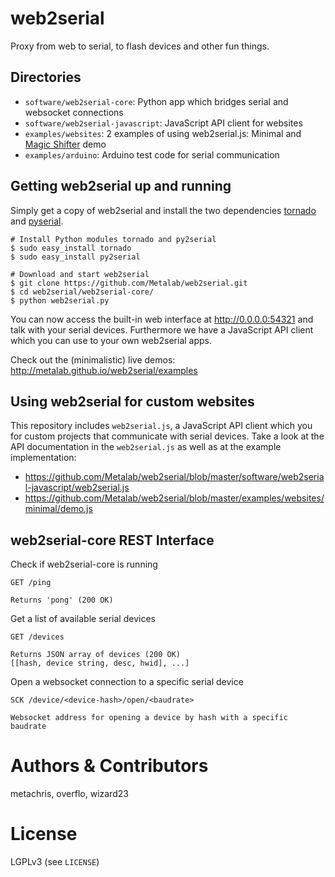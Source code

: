 web2serial
==========

Proxy from web to serial, to flash devices and other fun things.


Directories
-----------

* `software/web2serial-core`: Python app which bridges serial and websocket connections
* `software/web2serial-javascript`: JavaScript API client for websites
* `examples/websites`: 2 examples of using web2serial.js: Minimal and [Magic Shifter](http://www.magicshifter.net) demo
* `examples/arduino`: Arduino test code for serial communication


Getting web2serial up and running
---------------------------------

Simply get a copy of web2serial and install the two dependencies [tornado](https://github.com/tornadoweb/tornado) and [pyserial](http://pythonhosted.org/pyserial/).

    # Install Python modules tornado and py2serial
    $ sudo easy_install tornado
    $ sudo easy_install py2serial
    
    # Download and start web2serial
    $ git clone https://github.com/Metalab/web2serial.git
    $ cd web2serial/web2serial-core/
    $ python web2serial.py

You can now access the built-in web interface at http://0.0.0.0:54321 and talk with your serial devices. Furthermore
we have a JavaScript API client which you can use to your own web2serial apps.

Check out the (minimalistic) live demos: http://metalab.github.io/web2serial/examples


Using web2serial for custom websites
------------------------------------

This repository includes `web2serial.js`, a JavaScript API client which you for
custom projects that communicate with serial devices. Take a look at the
API documentation in the `web2serial.js` as well as at the example implementation:

* https://github.com/Metalab/web2serial/blob/master/software/web2serial-javascript/web2serial.js
* https://github.com/Metalab/web2serial/blob/master/examples/websites/minimal/demo.js


web2serial-core REST Interface
------------------------------

Check if web2serial-core is running

    GET /ping
    
    Returns 'pong' (200 OK)

Get a list of available serial devices

    GET /devices

    Returns JSON array of devices (200 OK)    
    [[hash, device string, desc, hwid], ...]

Open a websocket connection to a specific serial device

    SCK /device/<device-hash>/open/<baudrate>
    
    Websocket address for opening a device by hash with a specific baudrate


Authors & Contributors
======================

metachris, overflo, wizard23


License
=======

LGPLv3 (see `LICENSE`)
